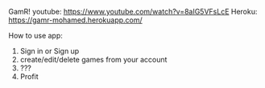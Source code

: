 GamR!
youtube: https://www.youtube.com/watch?v=8aIG5VFsLcE <bad sound quality>
Heroku: https://gamr-mohamed.herokuapp.com/

How to use app:
1. Sign in or Sign up
2. create/edit/delete games from your account
3. ???
4. Profit

